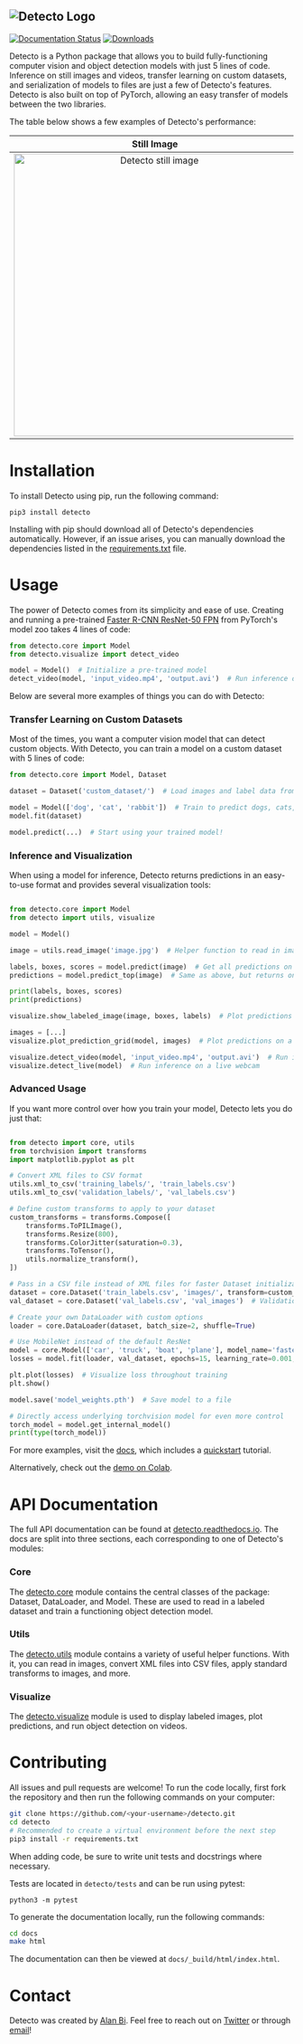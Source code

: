 ![Detecto Logo](assets/logo_words.svg)
--------------------------------------
    
[![Documentation Status](https://readthedocs.org/projects/detecto/badge/?version=latest)](https://detecto.readthedocs.io/en/latest/?badge=latest)
[![Downloads](https://pepy.tech/badge/detecto)](https://pepy.tech/project/detecto)

Detecto is a Python package that allows you to build fully-functioning computer vision and object detection models with just 5 lines of code. 
Inference on still images and videos, transfer learning on custom datasets, and serialization of models to files are just a few of Detecto's features. 
Detecto is also built on top of PyTorch, allowing an easy transfer of models between the two libraries.

The table below shows a few examples of Detecto's performance:   

Still Image                                                                   |  Video
:----------------------------------------------------------------------------:|:-----------------------------------------:
<img src="./assets/apple_orange.png" alt="Detecto still image" width="500px"> | ![Video demo of Detecto](assets/demo.gif)

# Installation

To install Detecto using pip, run the following command:

`pip3 install detecto`

Installing with pip should download all of Detecto's dependencies automatically. 
However, if an issue arises, you can manually download the dependencies listed in the [requirements.txt](requirements.txt) file.

# Usage

The power of Detecto comes from its simplicity and ease of use. Creating and running a pre-trained 
[Faster R-CNN ResNet-50 FPN](https://pytorch.org/docs/stable/torchvision/models.html#object-detection-instance-segmentation-and-person-keypoint-detection) 
from PyTorch's model zoo takes 4 lines of code:

```python
from detecto.core import Model
from detecto.visualize import detect_video

model = Model()  # Initialize a pre-trained model
detect_video(model, 'input_video.mp4', 'output.avi')  # Run inference on a video
```

Below are several more examples of things you can do with Detecto:

### Transfer Learning on Custom Datasets

Most of the times, you want a computer vision model that can detect custom objects. With Detecto, you can train a model on a custom dataset with 5 lines of code: 

```python
from detecto.core import Model, Dataset

dataset = Dataset('custom_dataset/')  # Load images and label data from the custom_dataset/ folder

model = Model(['dog', 'cat', 'rabbit'])  # Train to predict dogs, cats, and rabbits
model.fit(dataset)

model.predict(...)  # Start using your trained model!
```

### Inference and Visualization

When using a model for inference, Detecto returns predictions in an easy-to-use format and provides several visualization tools:

```python

from detecto.core import Model
from detecto import utils, visualize

model = Model()

image = utils.read_image('image.jpg')  # Helper function to read in images

labels, boxes, scores = model.predict(image)  # Get all predictions on an image
predictions = model.predict_top(image)  # Same as above, but returns only the top predictions

print(labels, boxes, scores)
print(predictions)

visualize.show_labeled_image(image, boxes, labels)  # Plot predictions on a single image

images = [...]
visualize.plot_prediction_grid(model, images)  # Plot predictions on a list of images

visualize.detect_video(model, 'input_video.mp4', 'output.avi')  # Run inference on a video
visualize.detect_live(model)  # Run inference on a live webcam
```

### Advanced Usage

If you want more control over how you train your model, Detecto lets you do just that:

```python

from detecto import core, utils
from torchvision import transforms
import matplotlib.pyplot as plt

# Convert XML files to CSV format
utils.xml_to_csv('training_labels/', 'train_labels.csv')
utils.xml_to_csv('validation_labels/', 'val_labels.csv')

# Define custom transforms to apply to your dataset
custom_transforms = transforms.Compose([
    transforms.ToPILImage(),
    transforms.Resize(800),
    transforms.ColorJitter(saturation=0.3),
    transforms.ToTensor(),
    utils.normalize_transform(),
])

# Pass in a CSV file instead of XML files for faster Dataset initialization speeds
dataset = core.Dataset('train_labels.csv', 'images/', transform=custom_transforms)
val_dataset = core.Dataset('val_labels.csv', 'val_images')  # Validation dataset for training

# Create your own DataLoader with custom options
loader = core.DataLoader(dataset, batch_size=2, shuffle=True) 

# Use MobileNet instead of the default ResNet
model = core.Model(['car', 'truck', 'boat', 'plane'], model_name='fasterrcnn_mobilenet_v3_large_fpn')
losses = model.fit(loader, val_dataset, epochs=15, learning_rate=0.001, verbose=True)

plt.plot(losses)  # Visualize loss throughout training
plt.show()

model.save('model_weights.pth')  # Save model to a file

# Directly access underlying torchvision model for even more control
torch_model = model.get_internal_model()
print(type(torch_model))
```

For more examples, visit the [docs](https://detecto.readthedocs.io/), which includes a [quickstart](https://detecto.readthedocs.io/en/latest/usage/quickstart.html) tutorial.

Alternatively, check out the [demo on Colab](https://colab.research.google.com/drive/1ISaTV5F-7b4i2QqtjTa7ToDPQ2k8qEe0).  

# API Documentation

The full API documentation can be found at [detecto.readthedocs.io](https://detecto.readthedocs.io/en/latest/api/index.html).
The docs are split into three sections, each corresponding to one of Detecto's modules:

### Core

The [detecto.core](https://detecto.readthedocs.io/en/latest/api/core.html) module contains the central classes of the package: Dataset, DataLoader, and Model. 
These are used to read in a labeled dataset and train a functioning object detection model.

### Utils

The [detecto.utils](https://detecto.readthedocs.io/en/latest/api/utils.html) module contains a variety of useful helper functions. 
With it, you can read in images, convert XML files into CSV files, apply standard transforms to images, and more.

### Visualize

The [detecto.visualize](https://detecto.readthedocs.io/en/latest/api/visualize.html) module is used to display labeled images, plot predictions, and run object detection on videos.



# Contributing

All issues and pull requests are welcome! To run the code locally, first fork the repository and then run the following commands on your computer: 

```bash
git clone https://github.com/<your-username>/detecto.git
cd detecto
# Recommended to create a virtual environment before the next step
pip3 install -r requirements.txt
```

When adding code, be sure to write unit tests and docstrings where necessary. 

Tests are located in `detecto/tests` and can be run using pytest:

`python3 -m pytest`

To generate the documentation locally, run the following commands:

```bash
cd docs
make html
```

The documentation can then be viewed at `docs/_build/html/index.html`.

# Contact

Detecto was created by [Alan Bi](https://www.alanbi.com/). Feel free to reach out on [Twitter](https://twitter.com/alankbi) or through [email](mailto:alan.bi326@gmail.com)!
